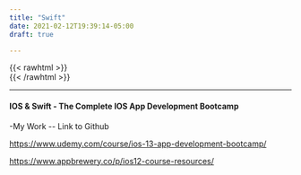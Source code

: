 ```yaml
---
title: "Swift"
date: 2021-02-12T19:39:14-05:00
draft: true

---
```

{{< rawhtml >}}
<br />
{{< /rawhtml >}}

***
#### IOS & Swift - The Complete IOS App Development Bootcamp

-My Work  -- Link to Github

https://www.udemy.com/course/ios-13-app-development-bootcamp/

https://www.appbrewery.co/p/ios12-course-resources/
